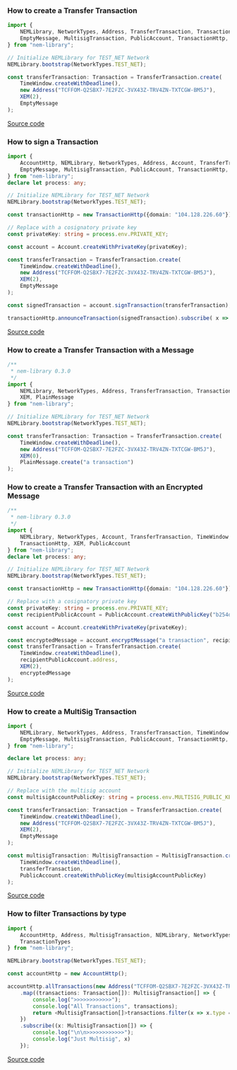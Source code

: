 ### How to create a Transfer Transaction

```typescript
import {
    NEMLibrary, NetworkTypes, Address, TransferTransaction, Transaction, TimeWindow,
    EmptyMessage, MultisigTransaction, PublicAccount, TransactionHttp, XEM
} from "nem-library";

// Initialize NEMLibrary for TEST_NET Network
NEMLibrary.bootstrap(NetworkTypes.TEST_NET);

const transferTransaction: Transaction = TransferTransaction.create(
    TimeWindow.createWithDeadline(),
    new Address("TCFFOM-Q2SBX7-7E2FZC-3VX43Z-TRV4ZN-TXTCGW-BM5J"),
    XEM(2),
    EmptyMessage
);
```

[Source code](https://github.com/aleixmorgadas/nem-library-examples/blob/master/howto/transaction/How_to_create_a_Transfer_Transaction.ts)

### How to sign a Transaction

```typescript
import {
    AccountHttp, NEMLibrary, NetworkTypes, Address, Account, TransferTransaction, TimeWindow,
    EmptyMessage, MultisigTransaction, PublicAccount, TransactionHttp, XEM
} from "nem-library";
declare let process: any;

// Initialize NEMLibrary for TEST_NET Network
NEMLibrary.bootstrap(NetworkTypes.TEST_NET);

const transactionHttp = new TransactionHttp({domain: "104.128.226.60"});

// Replace with a cosignatory private key
const privateKey: string = process.env.PRIVATE_KEY;

const account = Account.createWithPrivateKey(privateKey);

const transferTransaction = TransferTransaction.create(
    TimeWindow.createWithDeadline(),
    new Address("TCFFOM-Q2SBX7-7E2FZC-3VX43Z-TRV4ZN-TXTCGW-BM5J"),
    XEM(2),
    EmptyMessage
);

const signedTransaction = account.signTransaction(transferTransaction);

transactionHttp.announceTransaction(signedTransaction).subscribe( x => console.log(x));
```

[Source code](https://github.com/aleixmorgadas/nem-library-examples/blob/master/howto/transaction/How_to_sign_a_Transaction.ts)

### How to create a Transfer Transaction with a Message

```typescript
/**
 * nem-library 0.3.0
 */
import {
    NEMLibrary, NetworkTypes, Address, TransferTransaction, Transaction, TimeWindow,
    XEM, PlainMessage
} from "nem-library";

// Initialize NEMLibrary for TEST_NET Network
NEMLibrary.bootstrap(NetworkTypes.TEST_NET);

const transferTransaction: Transaction = TransferTransaction.create(
    TimeWindow.createWithDeadline(),
    new Address("TCFFOM-Q2SBX7-7E2FZC-3VX43Z-TRV4ZN-TXTCGW-BM5J"),
    XEM(0),
    PlainMessage.create("a transaction")
);

```

### How to create a Transfer Transaction with an Encrypted Message

```typescript
/**
 * nem-library 0.3.0
 */
import {
    NEMLibrary, NetworkTypes, Account, TransferTransaction, TimeWindow,
    TransactionHttp, XEM, PublicAccount
} from "nem-library";
declare let process: any;

// Initialize NEMLibrary for TEST_NET Network
NEMLibrary.bootstrap(NetworkTypes.TEST_NET);

const transactionHttp = new TransactionHttp({domain: "104.128.226.60"});

// Replace with a cosignatory private key
const privateKey: string = process.env.PRIVATE_KEY;
const recipientPublicAccount = PublicAccount.createWithPublicKey("b254d8b2b00e1b1266eb54a6931cd7c1b0f307e41d9ebb01f025f4933758f0be");

const account = Account.createWithPrivateKey(privateKey);

const encryptedMessage = account.encryptMessage("a transaction", recipientPublicAccount);
const transferTransaction = TransferTransaction.create(
    TimeWindow.createWithDeadline(),
    recipientPublicAccount.address,
    XEM(2),
    encryptedMessage
);


```

[Source code](https://github.com/aleixmorgadas/nem-library-examples/blob/master/howto/transaction/How_to_send_a_Transaction_with_a_Message.ts)

### How to create a MultiSig Transaction

```typescript
import {
    NEMLibrary, NetworkTypes, Address, TransferTransaction, TimeWindow,
    EmptyMessage, MultisigTransaction, PublicAccount, TransactionHttp, Transaction, XEM
} from "nem-library";

declare let process: any;

// Initialize NEMLibrary for TEST_NET Network
NEMLibrary.bootstrap(NetworkTypes.TEST_NET);

// Replace with the multisig account
const multisigAccountPublicKey: string = process.env.MULTISIG_PUBLIC_KEY;

const transferTransaction: Transaction = TransferTransaction.create(
    TimeWindow.createWithDeadline(),
    new Address("TCFFOM-Q2SBX7-7E2FZC-3VX43Z-TRV4ZN-TXTCGW-BM5J"),
    XEM(2),
    EmptyMessage
);

const multisigTransaction: MultisigTransaction = MultisigTransaction.create(
    TimeWindow.createWithDeadline(),
    transferTransaction,
    PublicAccount.createWithPublicKey(multisigAccountPublicKey)
);
```

[Source code](https://github.com/aleixmorgadas/nem-library-examples/blob/master/howto/transaction/How_to_create_a_MultiSig_Transaction.ts)

### How to filter Transactions by type

```typescript
import {
    AccountHttp, Address, MultisigTransaction, NEMLibrary, NetworkTypes, Transaction,
    TransactionTypes
} from "nem-library";

NEMLibrary.bootstrap(NetworkTypes.TEST_NET);

const accountHttp = new AccountHttp();

accountHttp.allTransactions(new Address("TCFFOM-Q2SBX7-7E2FZC-3VX43Z-TRV4ZN-TXTCGW-BM5J"))
    .map((transactions: Transaction[]): MultisigTransaction[] => {
        console.log(">>>>>>>>>>>>");
        console.log("All Transactions", transactions);
        return <MultisigTransaction[]>transactions.filter(x => x.type == TransactionTypes.MULTISIG)
    })
    .subscribe((x: MultisigTransaction[]) => {
        console.log("\n\n>>>>>>>>>>>>");
        console.log("Just Multisig", x)
    });
```

[Source code](https://github.com/aleixmorgadas/nem-library-examples/blob/master/howto/transaction/How_to_filter_Transactions_by_type.ts)